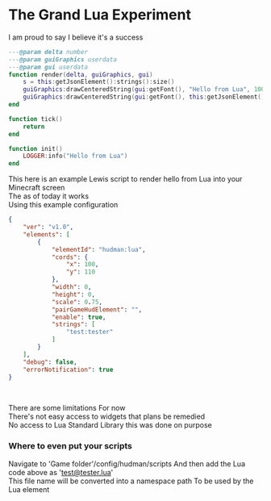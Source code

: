 <?--
Copyright (C) 2024  Tete

This program is free software: you can redistribute it and/or modify
it under the terms of the GNU General Public License as published by
the Free Software Foundation, either version 3 of the License, or
(at your option) any later version.

This program is distributed in the hope that it will be useful,
but WITHOUT ANY WARRANTY; without even the implied warranty of
MERCHANTABILITY or FITNESS FOR A PARTICULAR PURPOSE.  See the
GNU General Public License for more details.

You should have received a copy of the GNU General Public License
along with this program.  If not, see "https://www.gnu.org/licenses/"
--?>
# The Grand Lua Experiment
I am proud to say I believe it's a success 

```lua
---@param delta number
---@param guiGraphics userdata
---@param gui userdata
function render(delta, guiGraphics, gui)
    s = this:getJsonElement():strings():size()
    guiGraphics:drawCenteredString(gui:getFont(), "Hello from Lua", 100, 200, 0xFFFFFF)
    guiGraphics:drawCenteredString(gui:getFont(), this:getJsonElement():strings():get(s-1), 100, 210, 0xFFFFFF)
end

function tick()
    return
end

function init()
    LOGGER:info("Hello from Lua")
end
```
This here is an example Lewis script to render hello from Lua into your Minecraft screen<br>
The as of today it works<br>
Using this example configuration

```json
{
    "ver": "v1.0",
    "elements": [
        {
            "elementId": "hudman:lua",
            "cords": {
                "x": 100,
                "y": 110
            },
            "width": 0,
            "height": 0,
            "scale": 0.75,
            "pairGameHudElement": "",
            "enable": true,
            "strings": [
                "test:tester"
            ]
        }
    ],
    "debug": false,
    "errorNotification": true
}
```

<br>

There are some limitations For now<br>
There's not easy access to widgets that plans be remedied<br>
No access to Lua Standard Library this was done on purpose 

### Where to even put your scripts
Navigate to 'Game folder'/config/hudman/scripts
And then add the Lua code above as 'test@tester.lua'     
This file name will be converted into a namespace path To be used by the Lua element 